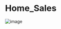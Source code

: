 # Home_Sales
![image](https://github.com/diego-lazaro/Home_Sales/assets/115186079/ecaec539-a227-4c44-95a6-7556980273ab)
